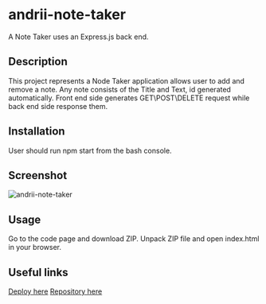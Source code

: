 # andrii-note-taker
A Note Taker uses an Express.js back end.

## Description

This project represents a Node Taker application allows user to add and remove a note.
Any note consists of the Title and Text, id generated automatically.
Front end side generates GET\POST\DELETE request while back end side response them.

## Installation

User should run npm start from the bash console.

## Screenshot

![andrii-note-taker](https://github.com/AndriiMedvediev987/andrii-note-taker/assets/144401796/3498457e-b79f-4160-a8a2-deba139fb906)

## Usage

Go to the code page and download ZIP.
Unpack ZIP file and open index.html in your browser.

## Useful links
[Deploy here](https://andrii-note-taker-942491ae3858.herokuapp.com/)
[Repository here](https://github.com/AndriiMedvediev987/andrii-note-taker.git)
